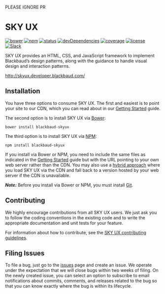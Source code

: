 PLEASE IGNORE PR

# SKY UX

[![bower](https://img.shields.io/bower/v/blackbaud-skyux.svg)](https://github.com/blackbaud/skyux/releases)
[![npm](https://img.shields.io/npm/v/blackbaud-skyux.svg)](https://www.npmjs.com/package/blackbaud-skyux)
[![status](https://travis-ci.org/blackbaud/skyux.svg?branch=master)](https://travis-ci.org/blackbaud/skyux)
[![devDependencies](https://david-dm.org/blackbaud/skyux/dev-status.svg)](https://david-dm.org/blackbaud/skyux#info=devDependencies)
[![coverage](https://codecov.io/github/blackbaud/skyux/coverage.svg?branch=master)](https://codecov.io/github/blackbaud/skyux/)
[![license](https://img.shields.io/badge/license-MIT-blue.svg)](https://github.com/blackbaud/skyux/blob/master/LICENSE)
[![Slack](https://blackbaud-skyux-slackin.herokuapp.com/badge.svg)](https://blackbaud-skyux-slackin.herokuapp.com/)

SKY UX provides an HTML, CSS, and JavaScript framework to implement Blackbaud’s design patterns, along with the guidance to handle visual design and interaction patterns.

http://skyux.developer.blackbaud.com/

## Installation

You have three options to consume SKY UX. The first and easiest is to point your site to our CDN, which you can read about in our [Getting Started](http://skyux.developer.blackbaud.com/getting-started/start-a-project/#create-a-page) guide.

The second option is to install SKY UX via [Bower](http://bower.io/search/?q=blackbaud-skyux):

    bower install blackbaud-skyux

The third option is to install SKY UX via [NPM](https://www.npmjs.com/package/blackbaud-skyux):

    npm install blackbaud-skyux

If you install via Bower or NPM, you need to include the same files as indicated in the [Getting Started](http://skyux.developer.blackbaud.com/getting-started/start-a-project/#create-a-page) guide but with the URL pointing to your own web server rather than the CDN.  You may also use a [hybrid approach](http://skyux.developer.blackbaud.com/blog/2016-01-06/) where you load SKY UX via the CDN and fall back to a version hosted by your web server if the CDN is unavailable.

***Note:*** Before you install via Bower or NPM, you must install [Git](https://git-scm.com/).  

## Contributing

We highly encourage contributions from all SKY UX users. We just ask you to follow the coding conventions in the existing code and to write the appropriate documentation and unit tests for your feature.

For information about how to contribute, see the [SKY UX contributing guidelines](https://github.com/blackbaud/skyux/blob/master/.github/CONTRIBUTING.md).

## Filing Issues

To file a bug, just go to the [issues](https://github.com/blackbaud/skyux/issues) page and create an issue. We operate under the expectation that we will close bugs within two weeks of filing. On the newly created issue, you can select an option to subscribe to email notifications about commits, comments, and releases related to the bug so that you can know exactly where the bug is within its lifecycle.
